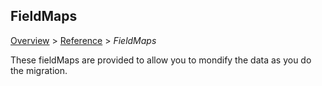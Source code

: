 ## FieldMaps

[Overview](.././index.md) > [Reference](../index.md) > *FieldMaps*

These fieldMaps are provided to allow you to mondify the data as you do the migration.

<ItemList>


